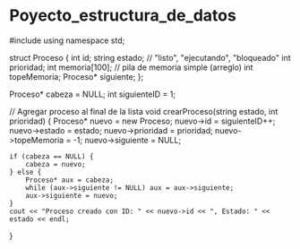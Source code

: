 # Poyecto_estructura_de_datos
#include <iostream>
using namespace std;

struct Proceso {
    int id;
    string estado; // "listo", "ejecutando", "bloqueado"
    int prioridad;
    int memoria[100]; // pila de memoria simple (arreglo)
    int topeMemoria;
    Proceso* siguiente;
};

Proceso* cabeza = NULL;
int siguienteID = 1;

// Agregar proceso al final de la lista
void crearProceso(string estado, int prioridad) {
    Proceso* nuevo = new Proceso;
    nuevo->id = siguienteID++;
    nuevo->estado = estado;
    nuevo->prioridad = prioridad;
    nuevo->topeMemoria = -1;
    nuevo->siguiente = NULL;

    if (cabeza == NULL) {
        cabeza = nuevo;
    } else {
        Proceso* aux = cabeza;
        while (aux->siguiente != NULL) aux = aux->siguiente;
        aux->siguiente = nuevo;
    }
    cout << "Proceso creado con ID: " << nuevo->id << ", Estado: " << estado << endl;
}


